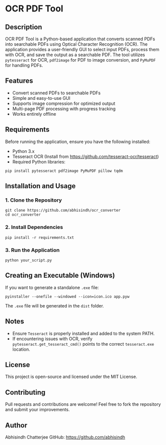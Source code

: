 # OCR PDF Tool

## Description
OCR PDF Tool is a Python-based application that converts scanned PDFs into searchable PDFs using Optical Character Recognition (OCR). The application provides a user-friendly GUI to select input PDFs, process them with OCR, and save the output as a searchable PDF. The tool utilizes `pytesseract` for OCR, `pdf2image` for PDF to image conversion, and `PyMuPDF` for handling PDFs.

## Features
- Convert scanned PDFs to searchable PDFs
- Simple and easy-to-use GUI
- Supports image compression for optimized output
- Multi-page PDF processing with progress tracking
- Works entirely offline

## Requirements
Before running the application, ensure you have the following installed:

- Python 3.x
- Tesseract OCR (Install from https://github.com/tesseract-ocr/tesseract)
- Required Python libraries:

```
pip install pytesseract pdf2image PyMuPDF pillow tqdm
```

## Installation and Usage

### 1. Clone the Repository
```
git clone https://github.com/abhisindh/ocr_converter
cd ocr_converter
```

### 2. Install Dependencies
```
pip install -r requirements.txt
```

### 3. Run the Application
```
python your_script.py
```

## Creating an Executable (Windows)
If you want to generate a standalone `.exe` file:
```
pyinstaller --onefile --windowed --icon=icon.ico app.pyw
```
The `.exe` file will be generated in the `dist` folder.

## Notes
- Ensure `Tesseract` is properly installed and added to the system PATH.
- If encountering issues with OCR, verify `pytesseract.get_tesseract_cmd()` points to the correct `tesseract.exe` location.

## License
This project is open-source and licensed under the MIT License.

## Contributing
Pull requests and contributions are welcome! Feel free to fork the repository and submit your improvements.

## Author
Abhisindh Chatterjee
GitHub: https://github.com/abhisindh

